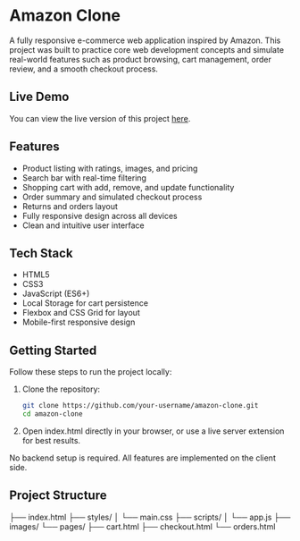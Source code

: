 # Amazon Clone

A fully responsive e-commerce web application inspired by Amazon. This project was built to practice core web development concepts and simulate real-world features such as product browsing, cart management, order review, and a smooth checkout process.



## Live Demo

You can view the live version of this project [here](https://amazon-clone-eta-flame.vercel.app/index.html).

## Features

- Product listing with ratings, images, and pricing
- Search bar with real-time filtering
- Shopping cart with add, remove, and update functionality
- Order summary and simulated checkout process
- Returns and orders layout
- Fully responsive design across all devices
- Clean and intuitive user interface

## Tech Stack

- HTML5
- CSS3
- JavaScript (ES6+)
- Local Storage for cart persistence
- Flexbox and CSS Grid for layout
- Mobile-first responsive design




## Getting Started

Follow these steps to run the project locally:

1. Clone the repository:

   ```bash
   git clone https://github.com/your-username/amazon-clone.git
   cd amazon-clone

2.	Open index.html directly in your browser, or use a live server extension for best results.

No backend setup is required. All features are implemented on the client side.


## Project Structure
├── index.html
├── styles/
│   └── main.css
├── scripts/
│   └── app.js
├── images/
└── pages/
    ├── cart.html
    ├── checkout.html
    └── orders.html